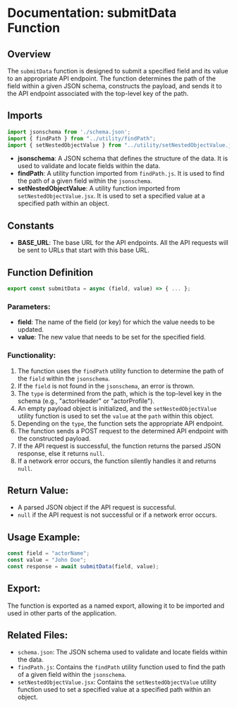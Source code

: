 
# Documentation: submitData Function

## Overview

The `submitData` function is designed to submit a specified field and its value to an appropriate API endpoint. The function determines the path of the field within a given JSON schema, constructs the payload, and sends it to the API endpoint associated with the top-level key of the path.

## Imports

```javascript
import jsonschema from './schema.json';
import { findPath } from "../utility/findPath";
import { setNestedObjectValue } from "../utility/setNestedObjectValue.jsx";
```

- **jsonschema**: A JSON schema that defines the structure of the data. It is used to validate and locate fields within the data.
- **findPath**: A utility function imported from `findPath.js`. It is used to find the path of a given field within the `jsonschema`.
- **setNestedObjectValue**: A utility function imported from `setNestedObjectValue.jsx`. It is used to set a specified value at a specified path within an object.

## Constants

- **BASE_URL**: The base URL for the API endpoints. All the API requests will be sent to URLs that start with this base URL.

## Function Definition

```javascript
export const submitData = async (field, value) => { ... };
```

### Parameters:

- **field**: The name of the field (or key) for which the value needs to be updated.
- **value**: The new value that needs to be set for the specified field.

### Functionality:

1. The function uses the `findPath` utility function to determine the path of the `field` within the `jsonschema`.
2. If the `field` is not found in the `jsonschema`, an error is thrown.
3. The `type` is determined from the path, which is the top-level key in the schema (e.g., "actorHeader" or "actorProfile").
4. An empty payload object is initialized, and the `setNestedObjectValue` utility function is used to set the `value` at the `path` within this object.
5. Depending on the `type`, the function sets the appropriate API endpoint.
6. The function sends a POST request to the determined API endpoint with the constructed payload.
7. If the API request is successful, the function returns the parsed JSON response, else it returns `null`.
8. If a network error occurs, the function silently handles it and returns `null`.

## Return Value:

- A parsed JSON object if the API request is successful.
- `null` if the API request is not successful or if a network error occurs.

## Usage Example:

```javascript
const field = "actorName";
const value = "John Doe";
const response = await submitData(field, value);
```

## Export:

The function is exported as a named export, allowing it to be imported and used in other parts of the application.

## Related Files:

- `schema.json`: The JSON schema used to validate and locate fields within the data.
- `findPath.js`: Contains the `findPath` utility function used to find the path of a given field within the `jsonschema`.
- `setNestedObjectValue.jsx`: Contains the `setNestedObjectValue` utility function used to set a specified value at a specified path within an object.

